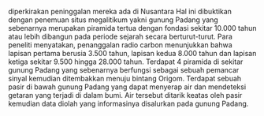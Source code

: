 diperkirakan peninggalan mereka ada di Nusantara
Hal ini dibuktikan dengan penemuan situs megalitikum yakni gunung Padang yang sebenarnya merupakan piramida tertua dengan fondasi sekitar 10.000 tahun atau lebih dibangun pada periode sejarah secara berturut-turut. Para peneliti menyatakan, penanggalan radio carbon menunjukkan bahwa lapisan pertama berusia 3.500 tahun, lapisan kedua 8.000 tahun dan lapisan ketiga sekitar 9.500 hingga 28.000 tahun. Terdapat 4 piramida di sekitar gunung Padang yang sebenarnya berfungsi sebagai sebuah pemancar sinyal kemudian ditembakkan menuju bintang Origom. Terdapat sebuah pasir di bawah gunung Padang yang dapat menyerap air dan mendeteksi getaran yang terjadi di dalam bumi. Air tersebut ditarik keatas oleh pasir kemudian data diolah yang informasinya disalurkan pada gunung Padang.
